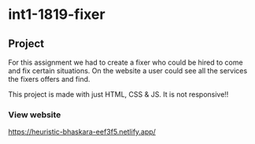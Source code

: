 # int1-1819-fixer

## Project

For this assignment we had to create a fixer who could be hired to come and fix certain situations.
On the website a user could see all the services the fixers offers and find.

This project is made with just HTML, CSS & JS. It is not responsive!!

### View website
https://heuristic-bhaskara-eef3f5.netlify.app/
